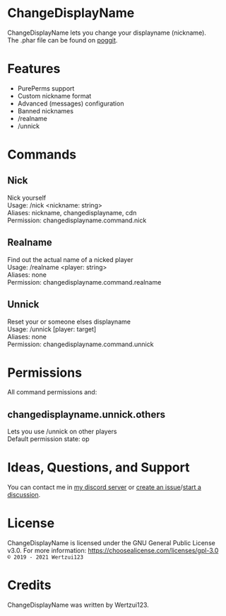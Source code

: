 # ChangeDisplayName
ChangeDisplayName lets you change your displayname (nickname).
<br>The .phar file can be found on <a href="https://poggit.pmmp.io/p/ChangeDisplayName">poggit</a>.

# Features
- PurePerms support
- Custom nickname format
- Advanced (messages) configuration
- Banned nicknames
- /realname
- /unnick

# Commands
## Nick
Nick yourself
<br>Usage: /nick <nickname: string>
<br>Aliases: nickname, changedisplayname, cdn
<br>Permission: changedisplayname.command.nick

## Realname
Find out the actual name of a nicked player
<br>Usage: /realname <player: string>
<br>Aliases: none
<br>Permission: changedisplayname.command.realname

## Unnick
Reset your or someone elses displayname
<br>Usage: /unnick [player: target]
<br>Aliases: none
<br>Permission: changedisplayname.command.unnick

# Permissions
All command permissions and:

## changedisplayname.unnick.others
Lets you use /unnick on other players
<br>Default permission state: op
  
# Ideas, Questions, and Support
You can contact me in <a href="https://discord.gg/eGhZGtF">my discord server</a> or <a href="https://github.com/Wertzui123/ChangeDisplayName/issues/new">create an issue</a>/<a href="https://github.com/Wertzui123/ChangeDisplayName/discussions/new">start a discussion</a>.

# License
ChangeDisplayName is licensed under the GNU General Public License v3.0. For more information: https://choosealicense.com/licenses/gpl-3.0
<br><code>© 2019 - 2021 Wertzui123</code>

# Credits
ChangeDisplayName was written by Wertzui123.
